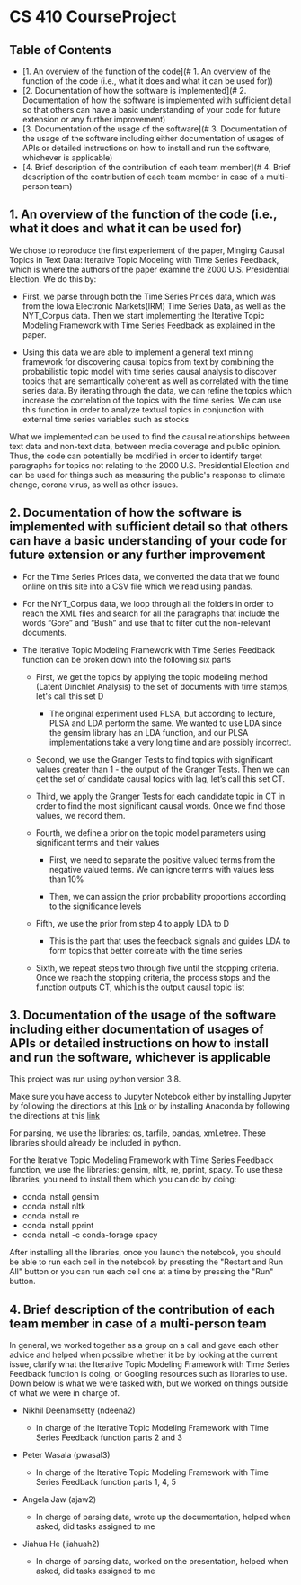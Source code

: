 # CS 410 CourseProject

## Table of Contents
- [1. An overview of the function of the code](# 1. An overview of the function of the code (i.e., what it does and what it can be used for)) 
- [2. Documentation of how the software is implemented](# 2. Documentation of how the software is implemented with sufficient detail so that others can have a basic understanding of your code for future extension or any further improvement)
- [3. Documentation of the usage of the software](# 3. Documentation of the usage of the software including either documentation of usages of APIs or detailed instructions on how to install and run the software, whichever is applicable)
- [4. Brief description of the contribution of each team member](# 4. Brief description of the contribution of each team member in case of a multi-person team)

## 1. An overview of the function of the code (i.e., what it does and what it can be used for)

We chose to reproduce the first experiement of the paper, Minging Causal Topics in Text Data: Iterative Topic Modeling with Time Series Feedback, which is where the authors of the paper examine the 2000 U.S. Presidential Election. We do this by:

- First, we parse through both the Time Series Prices data, which was from the Iowa Electronic Markets(IRM) Time Series Data, as well as the NYT_Corpus data. Then we start implementing the Iterative Topic Modeling Framework with Time Series Feedback as explained in the paper. 

- Using this data we are able to implement a general text mining framework for discovering causal topics from text by combining the probabilistic topic model with time series causal analysis to discover topics that are semantically coherent as well as correlated with the time series data. By iterating through the data, we can refine the topics which increase the correlation of the topics with the time series. We can use this function in order to analyze textual topics in conjunction with external time series variables such as stocks

What we implemented can be used to find the causal relationships between text data and non-text data, between media coverage and public opinion. Thus, the code can potentially be modified in order to identify target paragraphs for topics not relating to the 2000 U.S. Presidential Election and can be used for things such as measuring the public's response to climate change, corona virus, as well as other issues. 

## 2. Documentation of how the software is implemented with sufficient detail so that others can have a basic understanding of your code for future extension or any further improvement

- For the Time Series Prices data, we converted the data that we found online on this site into a CSV file which we read using pandas.

- For the NYT_Corpus data, we loop through all the folders in order to reach the XML files and search for all the paragraphs that include the words “Gore” and “Bush” and use that to filter out the non-relevant documents.

- The Iterative Topic Modeling Framework with Time Series Feedback function can be broken down into the following six parts

  - First, we get the topics by applying the topic modeling method (Latent Dirichlet Analysis) to the set of documents with time stamps, let's call this set D
    
    - The original experiment used PLSA, but according to lecture, PLSA and LDA perform the same. We wanted to use LDA since the gensim library has an LDA function, and our PLSA implementations take a very long time and are possibly incorrect. 
    
  - Second, we use the Granger Tests to find topics with significant values greater than 1 - the output of the Granger Tests. Then we can get the set of candidate causal topics with lag, let’s call this set CT.
  
  - Third, we apply the Granger Tests for each candidate topic in CT in order to find the most significant causal words. Once we find those values, we record them.

  - Fourth, we define a prior on the topic model parameters using significant terms and their values
    
    - First, we need to separate the positive valued terms from the negative valued terms. We can ignore terms with values less than 10%
    
    - Then, we can assign the prior probability proportions according to the significance levels
    
  - Fifth, we use the prior from step 4 to apply LDA to D 
    - This is the part that uses the feedback signals and guides LDA to form topics that better correlate with the time series

  - Sixth, we repeat steps two through five until the stopping criteria. Once we reach the stopping criteria, the process stops and the function outputs CT, which is the output causal topic list

## 3. Documentation of the usage of the software including either documentation of usages of APIs or detailed instructions on how to install and run the software, whichever is applicable

This project was run using python version 3.8.

Make sure you have access to Jupyter Notebook either by installing Jupyter by following the directions at this [link](https://jupyter.org/install) or by installing Anaconda by following the directions at this [link](https://docs.anaconda.com/anaconda/install/)

For parsing, we use the libraries: os, tarfile, pandas, xml.etree. These libraries should already be included in python.

For the Iterative Topic Modeling Framework with Time Series Feedback function, we use the libraries: gensim, nltk, re, pprint, spacy. To use these libraries, you need to install them which you can do by doing: 

  - conda install gensim
  - conda install nltk
  - conda install re
  - conda install pprint
  - conda install -c conda-forage spacy

After installing all the libraries, once you launch the notebook, you should be able to run each cell in the notebook by pressting the "Restart and Run All" button or you can run each cell one at a time by pressing the "Run" button.

## 4. Brief description of the contribution of each team member in case of a multi-person team 

In general, we worked together as a group on a call and gave each other advice and helped when possible whether it be by looking at the current issue, clarify what the Iterative Topic Modeling Framework with Time Series Feedback function is doing, or Googling resources such as libraries to use. Down below is what we were tasked with, but we worked on things outside of what we were in charge of.

- Nikhil Deenamsetty (ndeena2)
  - In charge of the Iterative Topic Modeling Framework with Time Series Feedback function parts 2 and 3
  
- Peter Wasala (pwasal3)
  - In charge of the Iterative Topic Modeling Framework with Time Series Feedback function parts 1, 4, 5
  
- Angela Jaw (ajaw2)
  - In charge of parsing data, wrote up the documentation, helped when asked, did tasks assigned to me

- Jiahua He (jiahuah2)
  - In charge of parsing data, worked on the presentation, helped when asked, did tasks assigned to me

  
